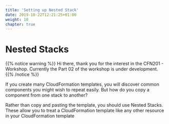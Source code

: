 ```yaml
---
title: 'Setting up Nested Stack'
date: 2019-10-22T12:21:25+01:00
weight: 10
chapter: true
---
```


# Nested Stacks

{{% notice warning %}} 
Hi there, thank you for the interest in the CFN201 - Workshop. Currently the Part 02 of the workshop is under development.
{{% /notice %}}

If you create many CloudFormation templates, you will discover common components you might wish to repeat easily. But how do you copy a component from one stack to another? 

Rather than copy and pasting the template, you should use Nested Stacks. These allow you to treat a CloudFormation template like any other resource in your CloudFormation template